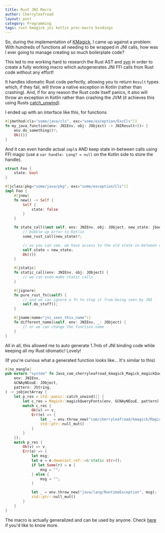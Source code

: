 ```yaml
---
title: Rust JNI Macro
author: Cherryleafroad
layout: post
category: Programming
tags: rust kmagick jni kotlin proc-macro bindings
---
```


So, during the implementation of [KMagick](https://github.com/cherryleafroad/kmagick/), I came up against a problem: With hundreds of functions all needing to be wrapped in JNI calls, how was I ever going to manage creating so much boilerplate code?

This led to me working hard to research the Rust AST and [syn](https://crates.io/crates/syn) in order to create a fully working macro which autogenerates JNI FFI calls from Rust code without any effort!

<!--more-->

It handles idiomatic Rust code perfectly, allowing you to return `Result` types which, if they fail, will throw a native exception in Kotlin (rather than crashing). And, if for any reason the Rust code itself panics, it also will throw an exception in Kotlin rather than crashing the JVM (it achieves this using Rusts [catch_unwind](https://doc.rust-lang.org/std/panic/fn.catch_unwind.html)).

I ended up with an interface like this, for functions
```rust
#[jmethod(cls="some/java/cls", exc="some/exception/ExcCls")]
fn my_java_function(env: JNIEnv, obj: JObject) -> JNIResult<()> {
    env.do_something()?;
    Ok(())
}
```

And it can even handle actual `impl`s AND keep state in-between calls using FFI magic (use a `var handle: Long? = null` on the Kotlin side to store the handle).
```rust
struct Foo {
    state: bool
}

#[jclass(pkg="some/java/pkg", exc="some/exception/Cls")]
impl Foo {
    #[jnew]
    fn new() -> Self {
        Self {
            state: false
        }
    }

    fn state_call(&mut self, env: JNIEnv, obj: JObject, new_state: jboolean) -> JNIResult<()> {
        // bubble up error to Kotlin
        some_rust_call(new_state)?;

        // as you can see, we have access to the old state in-between calls and can even change it
        self.state = new_state;
        Ok(())
    }

    #[jstatic]
    fn static_call(env: JNIEnv, obj: JObject) {
        // we can even make static calls
    }

    #[jignore]
    fn pure_rust_fn(&self) {
        // and we can ignore a fn to stop it from being seen by JNI
        self.do_stuff();
    }

    #[jname(name="jni_sees_this_name")]
    fn different_name(&self, env: JNIEnv, _: JObject) {
        // or we can change the function name
    }
}
```

All in all, this allowed me to auto generate 1.7mb of JNI binding code while keeping all my Rust idiomatic! Lovely!

(If you're curious what a generated function looks like... It's similar to this)
```rust
#[no_mangle]
pub extern "system" fn Java_com_cherryleafroad_kmagick_Magick_magickQueryFonts(
    env: JNIEnv,
    GCNAyNEouE: JObject,
    pattern: JString,
) -> jobjectArray {
    let p_res = std::panic::catch_unwind(|| {
        let c_res = Magick::magickQueryFonts(env, GCNAyNEouE, pattern);
        match c_res {
            Ok(v) => v,
            Err(e) => {
                let _ = env.throw_new("com/cherryleafroad/kmagick/MagickException", "");
                std::ptr::null_mut()
            }
        }
    });
    match p_res {
        Ok(v) => v,
        Err(e) => {
            let msg;
            let e = e.downcast_ref::<&'static str>();
            if let Some(r) = e {
                msg = "";
            } else {
                msg = "";
            }

            let _ = env.throw_new("java/lang/RuntimeException", msg);
            std::ptr::null_mut()
        }
    }
}
```

The macro is actually generalized and can be used by anyone. Check [here](https://github.com/cherryleafroad/kmagick/tree/main/rust) if you'd like to know more.
